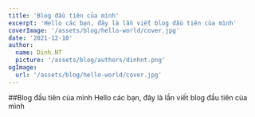 ```yaml
---
title: 'Blog đầu tiên của mình'
excerpt: 'Hello các bạn, đây là lần viết blog đầu tiên của mình'
coverImage: '/assets/blog/hello-world/cover.jpg'
date: '2021-12-10'
author:
  name: Dinh.NT
  picture: '/assets/blog/authors/dinhnt.png'
ogImage:
  url: '/assets/blog/hello-world/cover.jpg'
---
```


##Blog đầu tiên của mình
Hello các bạn, đây là lần viết blog đầu tiên của mình
